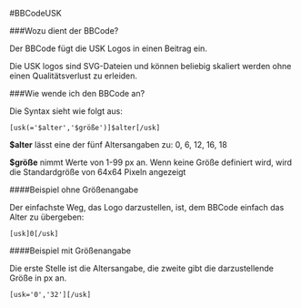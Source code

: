 #BBCodeUSK

###Wozu dient der BBCode?

Der BBCode fügt die USK Logos in einen Beitrag ein.

Die USK logos sind SVG-Dateien und können beliebig skaliert werden ohne einen Qualitätsverlust zu erleiden.

###Wie wende ich den BBCode an?

Die Syntax sieht wie folgt aus:
```
[usk(='$alter','$größe')]$alter[/usk]
```

**$alter** lässt eine der fünf Altersangaben zu: 0, 6, 12, 16, 18

**$größe** nimmt Werte von 1-99 px an. Wenn keine Größe definiert wird, wird die Standardgröße von 64x64 Pixeln angezeigt

####Beispiel ohne Größenangabe

Der einfachste Weg, das Logo darzustellen, ist, dem BBCode einfach das Alter zu übergeben:
```
[usk]0[/usk]
```

####Beispiel mit Größenangabe

Die erste Stelle ist die Altersangabe, die zweite gibt die darzustellende Größe in px an.
```
[usk='0','32'][/usk]
```
